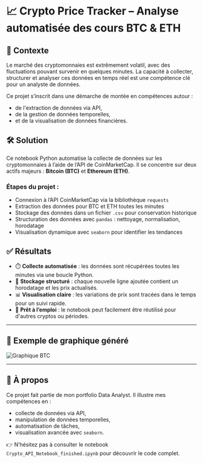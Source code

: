 # 📈 Crypto Price Tracker – Analyse automatisée des cours BTC & ETH

## 🧠 Contexte

Le marché des cryptomonnaies est extrêmement volatil, avec des fluctuations pouvant survenir en quelques minutes. La capacité à collecter, structurer et analyser ces données en temps réel est une compétence clé pour un analyste de données.

Ce projet s’inscrit dans une démarche de montée en compétences autour :
- de l'extraction de données via API,
- de la gestion de données temporelles,
- et de la visualisation de données financières.

## 🛠️ Solution

Ce notebook Python automatise la collecte de données sur les cryptomonnaies à l’aide de l’API de CoinMarketCap. Il se concentre sur deux actifs majeurs : **Bitcoin (BTC)** et **Ethereum (ETH)**.

### Étapes du projet :
- Connexion à l’API CoinMarketCap via la bibliothèque `requests`
- Extraction des données pour BTC et ETH toutes les minutes
- Stockage des données dans un fichier `.csv` pour conservation historique
- Structuration des données avec `pandas` : nettoyage, normalisation, horodatage
- Visualisation dynamique avec `seaborn` pour identifier les tendances

## ✅ Résultats

- ⏱️ **Collecte automatisée** : les données sont récupérées toutes les minutes via une boucle Python.
- 💾 **Stockage structuré** : chaque nouvelle ligne ajoutée contient un horodatage et les prix actualisés.
- 📊 **Visualisation claire** : les variations de prix sont tracées dans le temps pour un suivi rapide.
- 📂 **Prêt à l’emploi** : le notebook peut facilement être réutilisé pour d'autres cryptos ou périodes.

---

## 📎 Exemple de graphique généré

![Graphique BTC](./example_plot.png)

---

## 🚀 À propos

Ce projet fait partie de mon portfolio Data Analyst. Il illustre mes compétences en :
- collecte de données via API,
- manipulation de données temporelles,
- automatisation de tâches,
- visualisation avancée avec `seaborn`.

👉 N’hésitez pas à consulter le notebook `Crypto_API_Notebook_finished.ipynb` pour découvrir le code complet.

